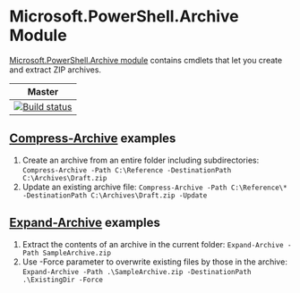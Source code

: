 # Microsoft.PowerShell.Archive Module
[Microsoft.PowerShell.Archive module](https://technet.microsoft.com/en-us/library/dn818910.aspx) contains cmdlets that let you create and extract ZIP archives.

|Master   |
|:------:|
|[![Build status](https://ci.appveyor.com/api/projects/status/npvhboe2nbdbtteg/branch/master?svg=true)](https://ci.appveyor.com/project/PowerShell/microsoft-powershell-archive/branch/master)|

## [Compress-Archive](https://technet.microsoft.com/library/dn841358.aspx) examples
1. Create an archive from an entire folder including subdirectories: `Compress-Archive -Path C:\Reference -DestinationPath C:\Archives\Draft.zip`
2. Update an existing archive file: `Compress-Archive -Path C:\Reference\* -DestinationPath C:\Archives\Draft.zip -Update`

## [Expand-Archive](https://technet.microsoft.com/library/dn841359.aspx) examples
1. Extract the contents of an archive in the current folder: `Expand-Archive -Path SampleArchive.zip`
2. Use -Force parameter to overwrite existing files by those in the archive: `Expand-Archive -Path .\SampleArchive.zip -DestinationPath .\ExistingDir -Force`
